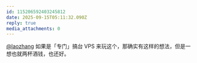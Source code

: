 ```yaml
---
id: 115206592403245812
date: 2025-09-15T05:11:32.090Z
reply: true
media_attachments: 0
---
```


<p><span class="h-card" translate="no"><a href="https://suo.si/@laozhang" class="u-url mention" rel="nofollow noopener" target="_blank">@<span>laozhang</span></a></span> 如果是「专门」搞台 VPS 来玩这个，那确实有这样的想法，但是一想也就两杯酒钱，也还好。</p>
